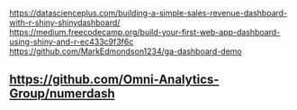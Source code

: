 https://datascienceplus.com/building-a-simple-sales-revenue-dashboard-with-r-shiny-shinydashboard/  
https://medium.freecodecamp.org/build-your-first-web-app-dashboard-using-shiny-and-r-ec433c9f3f6c  
https://github.com/MarkEdmondson1234/ga-dashboard-demo  

## https://github.com/Omni-Analytics-Group/numerdash
